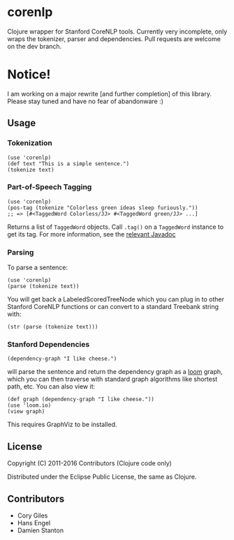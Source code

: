 # corenlp

Clojure wrapper for Stanford CoreNLP tools.  Currently very incomplete, only
wraps the tokenizer, parser and dependencies. Pull requests are welcome on the dev branch.

# Notice!

I am working on a major rewrite [and further completion] of this library. Please stay tuned and have no fear of abandonware :)


## Usage

### Tokenization

    (use 'corenlp)
    (def text "This is a simple sentence.")
    (tokenize text)

### Part-of-Speech Tagging

    (use 'corenlp)
    (pos-tag (tokenize "Colorless green ideas sleep furiously."))
    ;; => [#<TaggedWord Colorless/JJ> #<TaggedWord green/JJ> ...]

Returns a list of `TaggedWord` objects. Call `.tag()` on a `TaggedWord` instance
to get its tag. For more information, see the [relevant Javadoc](http://nlp.stanford.edu/nlp/javadoc/javanlp/edu/stanford/nlp/ling/TaggedWord.html)

### Parsing

To parse a sentence:

	(use 'corenlp)
	(parse (tokenize text))

You will get back a LabeledScoredTreeNode which you can plug in to
other Stanford CoreNLP functions or can convert to a standard Treebank
string with:

	(str (parse (tokenize text)))

### Stanford Dependencies

	(dependency-graph "I like cheese.")

will parse the sentence and return the dependency graph as a
[loom](https://github.com/jkk/loom) graph, which you can then traverse with
standard graph algorithms like shortest path, etc. You can also view it:

	(def graph (dependency-graph "I like cheese."))
	(use 'loom.io)
	(view graph)

This requires GraphViz to be installed.

## License

Copyright (C) 2011-2016 Contributors (Clojure code only)

Distributed under the Eclipse Public License, the same as Clojure.

## Contributors

- Cory Giles 
- Hans Engel
- Damien Stanton
